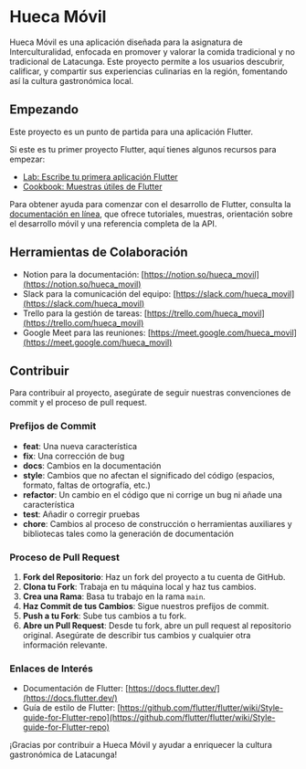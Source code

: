 # Hueca Móvil

Hueca Móvil es una aplicación diseñada para la asignatura de Interculturalidad, enfocada en promover y valorar la comida tradicional y no tradicional de Latacunga. Este proyecto permite a los usuarios descubrir, calificar, y compartir sus experiencias culinarias en la región, fomentando así la cultura gastronómica local.

## Empezando

Este proyecto es un punto de partida para una aplicación Flutter. 

Si este es tu primer proyecto Flutter, aquí tienes algunos recursos para empezar:

- [Lab: Escribe tu primera aplicación Flutter](https://docs.flutter.dev/get-started/codelab)
- [Cookbook: Muestras útiles de Flutter](https://docs.flutter.dev/cookbook)

Para obtener ayuda para comenzar con el desarrollo de Flutter, consulta la [documentación en línea](https://docs.flutter.dev/), que ofrece tutoriales, muestras, orientación sobre el desarrollo móvil y una referencia completa de la API.

## Herramientas de Colaboración

- Notion para la documentación: [https://notion.so/hueca_movil](https://notion.so/hueca_movil)
- Slack para la comunicación del equipo: [https://slack.com/hueca_movil](https://slack.com/hueca_movil)
- Trello para la gestión de tareas: [https://trello.com/hueca_movil](https://trello.com/hueca_movil)
- Google Meet para las reuniones: [https://meet.google.com/hueca_movil](https://meet.google.com/hueca_movil)

## Contribuir

Para contribuir al proyecto, asegúrate de seguir nuestras convenciones de commit y el proceso de pull request.

### Prefijos de Commit

- **feat**: Una nueva característica
- **fix**: Una corrección de bug
- **docs**: Cambios en la documentación
- **style**: Cambios que no afectan el significado del código (espacios, formato, faltas de ortografía, etc.)
- **refactor**: Un cambio en el código que ni corrige un bug ni añade una característica
- **test**: Añadir o corregir pruebas
- **chore**: Cambios al proceso de construcción o herramientas auxiliares y bibliotecas tales como la generación de documentación

### Proceso de Pull Request

1. **Fork del Repositorio**: Haz un fork del proyecto a tu cuenta de GitHub.
2. **Clona tu Fork**: Trabaja en tu máquina local y haz tus cambios.
3. **Crea una Rama**: Basa tu trabajo en la rama `main`.
4. **Haz Commit de tus Cambios**: Sigue nuestros prefijos de commit.
5. **Push a tu Fork**: Sube tus cambios a tu fork.
6. **Abre un Pull Request**: Desde tu fork, abre un pull request al repositorio original. Asegúrate de describir tus cambios y cualquier otra información relevante.

### Enlaces de Interés

- Documentación de Flutter: [https://docs.flutter.dev/](https://docs.flutter.dev/)
- Guía de estilo de Flutter: [https://github.com/flutter/flutter/wiki/Style-guide-for-Flutter-repo](https://github.com/flutter/flutter/wiki/Style-guide-for-Flutter-repo)

¡Gracias por contribuir a Hueca Móvil y ayudar a enriquecer la cultura gastronómica de Latacunga!
